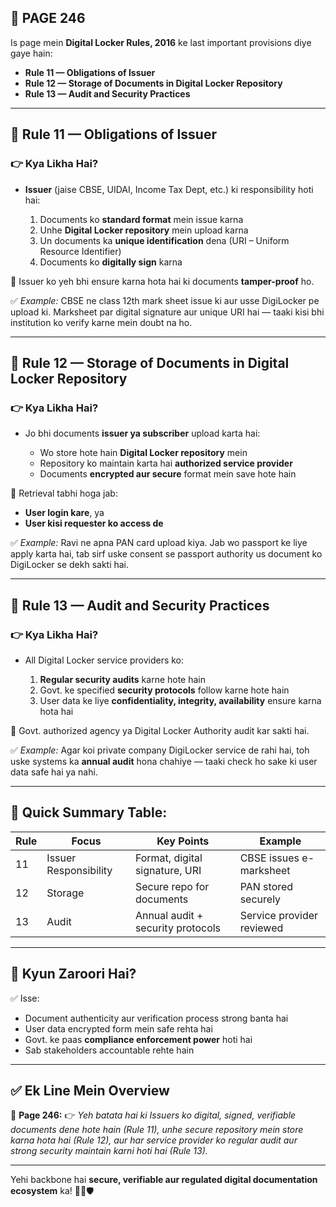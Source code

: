 ## 📄 **PAGE 246**

Is page mein **Digital Locker Rules, 2016** ke last important provisions diye gaye hain:

* **Rule 11 — Obligations of Issuer**
* **Rule 12 — Storage of Documents in Digital Locker Repository**
* **Rule 13 — Audit and Security Practices**

---

## 🔹 **Rule 11 — Obligations of Issuer**

### 👉 Kya Likha Hai?

* **Issuer** (jaise CBSE, UIDAI, Income Tax Dept, etc.) ki responsibility hoti hai:

  1. Documents ko **standard format** mein issue karna
  2. Unhe **Digital Locker repository** mein upload karna
  3. Un documents ka **unique identification** dena (URI – Uniform Resource Identifier)
  4. Documents ko **digitally sign** karna

📌 Issuer ko yeh bhi ensure karna hota hai ki documents **tamper-proof** ho.

✅ *Example:*
CBSE ne class 12th mark sheet issue ki aur usse DigiLocker pe upload ki. Marksheet par digital signature aur unique URI hai — taaki kisi bhi institution ko verify karne mein doubt na ho.

---

## 🔹 Rule 12 — Storage of Documents in Digital Locker Repository

### 👉 Kya Likha Hai?

* Jo bhi documents **issuer ya subscriber** upload karta hai:

  * Wo store hote hain **Digital Locker repository** mein
  * Repository ko maintain karta hai **authorized service provider**
  * Documents **encrypted aur secure** format mein save hote hain

📌 Retrieval tabhi hoga jab:

* **User login kare**, ya
* **User kisi requester ko access de**

✅ *Example:*
Ravi ne apna PAN card upload kiya. Jab wo passport ke liye apply karta hai, tab sirf uske consent se passport authority us document ko DigiLocker se dekh sakti hai.

---

## 🔹 Rule 13 — Audit and Security Practices

### 👉 Kya Likha Hai?

* All Digital Locker service providers ko:

  1. **Regular security audits** karne hote hain
  2. Govt. ke specified **security protocols** follow karne hote hain
  3. User data ke liye **confidentiality, integrity, availability** ensure karna hota hai

📌 Govt. authorized agency ya Digital Locker Authority audit kar sakti hai.

✅ *Example:*
Agar koi private company DigiLocker service de rahi hai, toh uske systems ka **annual audit** hona chahiye — taaki check ho sake ki user data safe hai ya nahi.

---

## 🧩 **Quick Summary Table:**

| Rule | Focus                 | Key Points                        | Example                   |
| ---- | --------------------- | --------------------------------- | ------------------------- |
| 11   | Issuer Responsibility | Format, digital signature, URI    | CBSE issues e-marksheet   |
| 12   | Storage               | Secure repo for documents         | PAN stored securely       |
| 13   | Audit                 | Annual audit + security protocols | Service provider reviewed |

---

## 🔹 **Kyun Zaroori Hai?**

✅ Isse:

* Document authenticity aur verification process strong banta hai
* User data encrypted form mein safe rehta hai
* Govt. ke paas **compliance enforcement power** hoti hai
* Sab stakeholders accountable rehte hain

---

## ✅ **Ek Line Mein Overview**

📌 **Page 246:**
👉 *Yeh batata hai ki Issuers ko digital, signed, verifiable documents dene hote hain (Rule 11), unhe secure repository mein store karna hota hai (Rule 12), aur har service provider ko regular audit aur strong security maintain karni hoti hai (Rule 13).*

---

Yehi backbone hai **secure, verifiable aur regulated digital documentation ecosystem** ka! 📑🔐🛡️
